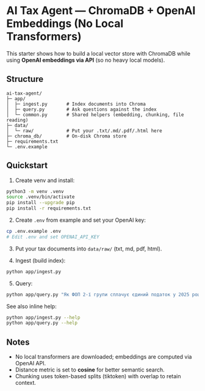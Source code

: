 # AI Tax Agent — ChromaDB + OpenAI Embeddings (No Local Transformers)

This starter shows how to build a local vector store with ChromaDB while using **OpenAI embeddings via API** (so no heavy local models).

## Structure
```
ai-tax-agent/
├─ app/
│  ├─ ingest.py       # Index documents into Chroma
│  ├─ query.py        # Ask questions against the index
│  └─ common.py       # Shared helpers (embedding, chunking, file reading)
├─ data/
│  └─ raw/            # Put your .txt/.md/.pdf/.html here
├─ chroma_db/         # On-disk Chroma store
├─ requirements.txt
└─ .env.example
```

## Quickstart

1) Create venv and install:
```bash
python3 -m venv .venv
source .venv/bin/activate
pip install --upgrade pip
pip install -r requirements.txt
```

2) Create `.env` from example and set your OpenAI key:
```bash
cp .env.example .env
# Edit .env and set OPENAI_API_KEY
```

3) Put your tax documents into `data/raw/` (txt, md, pdf, html).

4) Ingest (build index):
```bash
python app/ingest.py
```

5) Query:
```bash
python app/query.py "Як ФОП 2-ї групи сплачує єдиний податок у 2025 році?"
```

See also inline help:
```bash
python app/ingest.py --help
python app/query.py --help
```

## Notes
- No local transformers are downloaded; embeddings are computed via OpenAI API.
- Distance metric is set to **cosine** for better semantic search.
- Chunking uses token-based splits (tiktoken) with overlap to retain context.

